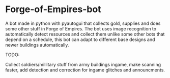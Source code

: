 # Forge-of-Empires-bot
A bot made in python with pyautogui that collects gold, supplies and does some other stuff in Forge of Empires. The bot uses image recognition to automatically detect resources and collect them unlike some other bots that depend on a schedule, this bot can adapt to different base designs and newer buildings automatically.

TODO:

Collect soldiers/millitary stuff from army buildings ingame,
make scanning faster,
add detection and correction for ingame glitches and announcments.



